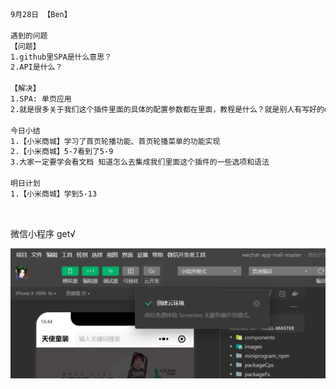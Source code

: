```html
9月28日 【Ben】

遇到的问题
【问题】
1.github里SPA是什么意思？
2.API是什么？

【解决】
1.SPA: 单页应用
2.就是很多关于我们这个插件里面的具体的配置参数都在里面，教程是什么？就是别人有写好的demo来告诉我们怎么去用，大家可以参考demo，别人demo怎么去写的，一般我们是先看教程，先看demo别人怎么去开发怎么去使用，然后当你做的时候，你的功能比别人的功能更复杂，那么这个时候可能它的demo太过于简单，那么这个时候你就需要参考API文档了，因为API文档写的更加详细，毕竟教程里面的demo都是只用到了几个API，你的功能更复杂，那么你就需要花更多的时间去参考里面更多的这种API文档，别人的demo不可能把所有的参数都列出来，这也不太现实。如果你的功能足够复杂，你就一定要花时间去看里面的API的每一个参数干什么用的

今日小结
1.【小米商城】学习了首页轮播功能、首页轮播菜单的功能实现
2.【小米商城】5-7看到了5-9
3.大家一定要学会看文档 知道怎么去集成我们里面这个插件的一些选项和语法

明日计划
1.【小米商城】学到5-13
```

​	

微信小程序 get√

![image-20220928144449757](9月28日.assets/image-20220928144449757.png)

